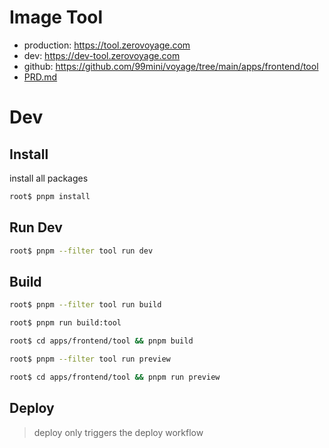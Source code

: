 # Image Tool

- production: https://tool.zerovoyage.com
- dev: https://dev-tool.zerovoyage.com
- github: https://github.com/99mini/voyage/tree/main/apps/frontend/tool
- [PRD.md](https://github.com/99mini/voyage/tree/main/apps/frontend/tool/docs/PRD.md)

# Dev

## Install

install all packages

```bash
root$ pnpm install
```

## Run Dev

```bash
root$ pnpm --filter tool run dev
```

## Build

```bash
root$ pnpm --filter tool run build
```

```bash
root$ pnpm run build:tool
```

```bash
root$ cd apps/frontend/tool && pnpm build
```

```bash
root$ pnpm --filter tool run preview
```

```bash
root$ cd apps/frontend/tool && pnpm run preview
```

## Deploy

> deploy only triggers the deploy workflow
